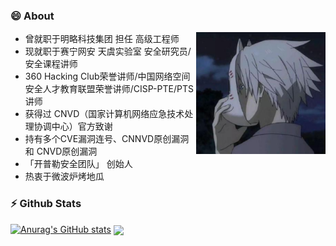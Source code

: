 ### 😄 About 
<img align="right" wight=195 height=195 src="https://github.com/admin360bug/admin360bug/blob/main/me.png" />

- 曾就职于明略科技集团  担任 高级工程师 
- 现就职于赛宁网安  天虞实验室  安全研究员/安全课程讲师
- 360 Hacking Club荣誉讲师/中国网络空间安全人才教育联盟荣誉讲师/CISP-PTE/PTS 讲师
- 获得过 CNVD（国家计算机网络应急技术处理协调中心）官方致谢
- 持有多个CVE漏洞连号、CNNVD原创漏洞 和 CNVD原创漏洞
- 「开普勒安全团队」 创始人
- 热衷于微波炉烤地瓜











### ⚡ Github Stats

[![Anurag's GitHub stats](https://github-readme-stats.vercel.app/api?username=admin360bug)](https://github.com/anuraghazra/github-readme-stats)
<a href="https://github.com/anuraghazra/github-readme-stats"><img align="center" src="https://github-readme-stats.vercel.app/api/top-langs/?username=admin360bug&layout=compact&theme=buefy&hide_border=true" />



<!--
**admin360bug/admin360bug** is a ✨ _special_ ✨ repository because its `README.md` (this file) appears on your GitHub profile.
Here are some ideas to get you started:

- 🔭 I’m currently working on ...
- 🌱 I’m currently learning ...
- 👯 I’m looking to collaborate on ...
- 🤔 I’m looking for help with ...
- 💬 Ask me about ...
- 📫 How to reach me: ...
- 😄 Pronouns: ...
- ⚡ Fun fact: ...
  -->
